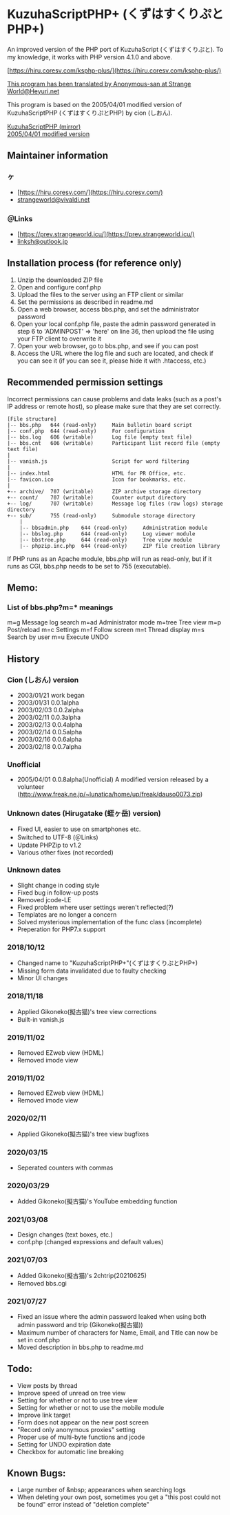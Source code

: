 # KuzuhaScriptPHP+ (くずはすくりぷとPHP+)
An improved version of the PHP port of KuzuhaScript (くずはすくりぷと).
To my knowledge, it works with PHP version 4.1.0 and above.

[https://hiru.coresv.com/ksphp-plus/](https://hiru.coresv.com/ksphp-plus/)

[This program has been translated by Anonymous-san at Strange World@Heyuri.net](https://ayashii.net/bbs.php?m=f&s=1239&c=08&ff=202108.dat)

This program is based on the 2005/04/01 modified version of KuzuhaScriptPHP (くずはすくりぷとPHP) by cion (しおん).

[KuzuhaScriptPHP (mirror)](http://qptn.x.fc2.com/up/dauso0059.zip)  
[2005/04/01 modified version](http://qptn.x.fc2.com/up/dauso0073.zip)

## Maintainer information
### ヶ
* [https://hiru.coresv.com/](https://hiru.coresv.com/)
* [strangeworld@vivaldi.net](mailto:strangeworld@vivaldi.net)

### ＠Links
* [https://prev.strangeworld.icu/](https://prev.strangeworld.icu/)
* [linksh@outlook.jp](mailto:linksh@outlook.jp)

## Installation process (for reference only)
1. Unzip the downloaded ZIP file
2. Open and configure conf.php
4. Upload the files to the server using an FTP client or similar
5. Set the permissions as described in readme.md
6. Open a web browser, access bbs.php, and set the administrator password
7. Open your local conf.php file, paste the admin password generated in step 6 to 'ADMINPOST' => 'here' on line 36, then upload the file using your FTP client to overwrite it
8. Open your web browser, go to bbs.php, and see if you can post
9. Access the URL where the log file and such are located, and check if you can see it (if you can see it, please hide it with .htaccess, etc.)

## Recommended permission settings
Incorrect permissions can cause problems and data leaks (such as a post's IP address or remote host), so please make sure that they are set correctly.

```
[File structure]
|-- bbs.php   644 (read-only)     Main bulletin board script
|-- conf.php  644 (read-only)     For configuration
|-- bbs.log   606 (writable)      Log file (empty text file)
|-- bbs.cnt   606 (writable)      Participant list record file (empty text file)
|
|-- vanish.js                     Script for word filtering
|
|-- index.html                    HTML for PR Office, etc.
|-- favicon.ico                   Icon for bookmarks, etc.
|
+-- archive/  707 (writable)      ZIP archive storage directory
+-- count/    707 (writable)      Counter output directory
+-- log/      707 (writable)      Message log files (raw logs) storage directory
+-- sub/      755 (read-only)     Submodule storage directory
    |
    |-- bbsadmin.php    644 (read-only)     Administration module
    |-- bbslog.php      644 (read-only)     Log viewer module
    |-- bbstree.php     644 (read-only)     Tree view module
    |-- phpzip.inc.php  644 (read-only)     ZIP file creation library
```

If PHP runs as an Apache module, bbs.php will run as read-only, 
but if it runs as CGI, bbs.php needs to be set to 755 (executable).

## Memo:
### List of bbs.php?m=* meanings
m=g     Message log search
m=ad    Administrator mode
m=tree  Tree view
m=p     Post/reload
m=c     Settings
m=f     Follow screen
m=t     Thread display
m=s     Search by user
m=u     Execute UNDO

## History
### Cion (しおん) version
* 2003/01/21 work began
* 2003/01/31 0.0.1alpha
* 2003/02/03 0.0.2alpha
* 2003/02/11 0.0.3alpha
* 2003/02/13 0.0.4alpha
* 2003/02/14 0.0.5alpha
* 2003/02/16 0.0.6alpha
* 2003/02/18 0.0.7alpha

### Unofficial
* 2005/04/01 0.0.8alpha(Unofficial) A modified version released by a volunteer (http://www.freak.ne.jp/~lunatica/home/up/freak/dauso0073.zip)

### Unknown dates (Hirugatake (蛭ヶ岳) version)
* Fixed UI, easier to use on smartphones etc.
* Switched to UTF-8 (＠Links)
* Update PHPZip to v1.2
* Various other fixes (not recorded)

### Unknown dates
* Slight change in coding style
* Fixed bug in follow-up posts
* Removed jcode-LE
* Fixed problem where user settings weren't reflected(?)
* Templates are no longer a concern
* Solved mysterious implementation of the func class (incomplete)
* Preperation for PHP7.x support

### 2018/10/12
* Changed name to "KuzuhaScriptPHP+"(くずはすくりぷとPHP+)
* Missing form data invalidated due to faulty checking
* Minor UI changes

### 2018/11/18
* Applied Gikoneko(擬古猫)'s tree view corrections
* Built-in vanish.js

### 2019/11/02
* Removed EZweb view (HDML)
* Removed imode view

### 2019/11/02
* Removed EZweb view (HDML)
* Removed imode view

### 2020/02/11
* Applied Gikoneko(擬古猫)'s tree view bugfixes

### 2020/03/15
* Seperated counters with commas

### 2020/03/29
* Added Gikoneko(擬古猫)'s YouTube embedding function

### 2021/03/08
* Design changes (text boxes, etc.)
* conf.php (changed expressions and default values)

### 2021/07/03
* Added Gikoneko(擬古猫)'s 2chtrip(20210625)
* Removed bbs.cgi

### 2021/07/27
* Fixed an issue where the admin password leaked when using both admin password and trip (Gikoneko(擬古猫))
* Maximum number of characters for Name, Email, and Title can now be set in conf.php
* Moved description in bbs.php to readme.md

## Todo:
* View posts by thread
* Improve speed of unread on tree view
* Setting for whether or not to use tree view
* Setting for whether or not to use the mobile module
* Improve link target
* Form does not appear on the new post screen
* "Record only anonymous proxies" setting
* Proper use of multi-byte functions and jcode
* Setting for UNDO expiration date
* Checkbox for automatic line breaking

## Known Bugs:
* Large number of \&nbsp; appearances when searching logs
* When deleting your own post, sometimes you get a "this post could not be found" error instead of "deletion complete"
